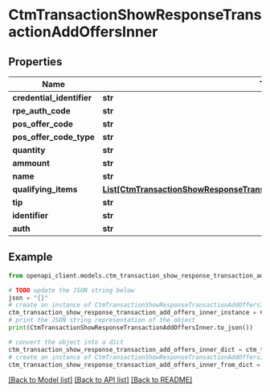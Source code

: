 # CtmTransactionShowResponseTransactionAddOffersInner


## Properties

Name | Type | Description | Notes
------------ | ------------- | ------------- | -------------
**credential_identifier** | **str** |  | [optional] 
**rpe_auth_code** | **str** |  | [optional] 
**pos_offer_code** | **str** |  | [optional] 
**pos_offer_code_type** | **str** |  | [optional] 
**quantity** | **str** |  | [optional] 
**ammount** | **str** |  | [optional] 
**name** | **str** |  | [optional] 
**qualifying_items** | [**List[CtmTransactionShowResponseTransactionAddOffersInnerQualifyingItemsInner]**](CtmTransactionShowResponseTransactionAddOffersInnerQualifyingItemsInner.md) |  | [optional] 
**tip** | **str** |  | [optional] 
**identifier** | **str** |  | [optional] 
**auth** | **str** |  | [optional] 

## Example

```python
from openapi_client.models.ctm_transaction_show_response_transaction_add_offers_inner import CtmTransactionShowResponseTransactionAddOffersInner

# TODO update the JSON string below
json = "{}"
# create an instance of CtmTransactionShowResponseTransactionAddOffersInner from a JSON string
ctm_transaction_show_response_transaction_add_offers_inner_instance = CtmTransactionShowResponseTransactionAddOffersInner.from_json(json)
# print the JSON string representation of the object
print(CtmTransactionShowResponseTransactionAddOffersInner.to_json())

# convert the object into a dict
ctm_transaction_show_response_transaction_add_offers_inner_dict = ctm_transaction_show_response_transaction_add_offers_inner_instance.to_dict()
# create an instance of CtmTransactionShowResponseTransactionAddOffersInner from a dict
ctm_transaction_show_response_transaction_add_offers_inner_from_dict = CtmTransactionShowResponseTransactionAddOffersInner.from_dict(ctm_transaction_show_response_transaction_add_offers_inner_dict)
```
[[Back to Model list]](../README.md#documentation-for-models) [[Back to API list]](../README.md#documentation-for-api-endpoints) [[Back to README]](../README.md)


